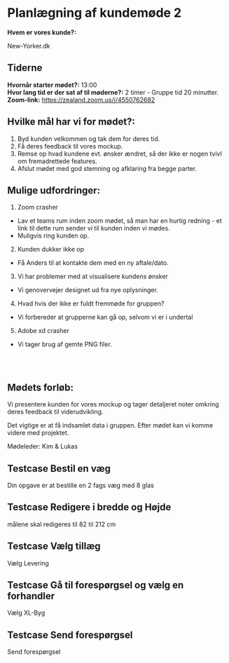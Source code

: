 # Planlægning af kundemøde 2

**Hvem er vores kunde?:** 

New-Yorker.dk

## Tiderne
**Hvornår starter mødet?:** 13:00
<br/>
**Hvor lang tid er der sat af til møderne?:** 2 timer - Gruppe tid 20 minutter.
<br/>
**Zoom-link:** https://zealand.zoom.us/j/4550762682

## Hvilke mål har vi for mødet?:
1. Byd kunden velkommen og tak dem for deres tid.
2. Få deres feedback til vores mockup.
3. Remse op hvad kundene evt. ønsker ændret, så der ikke er nogen tvivl om fremadrettede features.
4. Afslut mødet med god stemning og afklaring fra begge parter.


## Mulige udfordringer:
1. Zoom crasher
- Lav et teams rum inden zoom mødet, så man har en hurtig redning -  et link til dette rum sender vi til kunden inden vi mødes.
- Muligvis ring kunden op.

2. Kunden dukker ikke op
- Få Anders til at kontakte dem med en ny aftale/dato.

3. Vi har problemer med at visualisere kundens ønsker
- Vi genovervejer designet ud fra nye oplysninger.

4. Hvad hvis der ikke er fuldt fremmøde for gruppen?
- Vi forbereder at grupperne kan gå op, selvom vi er i undertal

5. Adobe xd crasher
- Vi tager brug af gemte PNG filer.

<br/>
<br/>

## Mødets forløb:
Vi presentere kunden for vores mockup og tager detaljeret noter omkring deres feedback til viderudvikling.

Det vigtige er at få indsamlet data i gruppen. Efter mødet kan vi komme videre med projektet. 

Mødeleder: Kim & Lukas

## Testcase Bestil en væg

Din opgave er at bestille en 2 fags væg med 8 glas


## Testcase Redigere i bredde og Højde

målene skal redigeres til 82 til 212 cm

## Testcase Vælg tillæg

Vælg Levering

## Testcase Gå til forespørgsel og vælg en forhandler

Vælg XL-Byg

## Testcase Send forespørgsel

Send forespørgsel

<br/>






